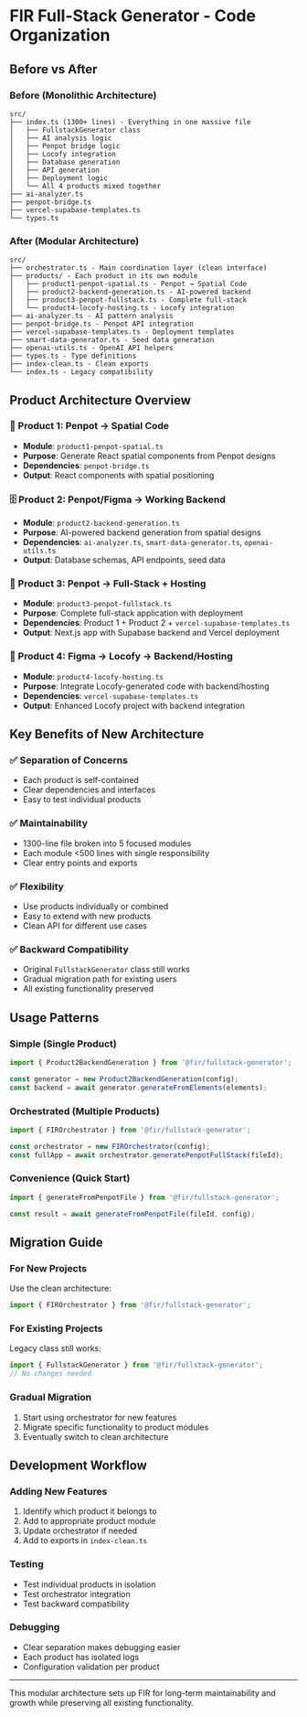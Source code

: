 # FIR Full-Stack Generator - Code Organization

## Before vs After

### Before (Monolithic Architecture)
```
src/
├── index.ts (1300+ lines) - Everything in one massive file
│   ├── FullstackGenerator class
│   ├── AI analysis logic
│   ├── Penpot bridge logic
│   ├── Locofy integration
│   ├── Database generation
│   ├── API generation
│   ├── Deployment logic
│   └── All 4 products mixed together
├── ai-analyzer.ts
├── penpot-bridge.ts  
├── vercel-supabase-templates.ts
└── types.ts
```

### After (Modular Architecture)
```
src/
├── orchestrator.ts - Main coordination layer (clean interface)
├── products/ - Each product in its own module
│   ├── product1-penpot-spatial.ts - Penpot → Spatial Code
│   ├── product2-backend-generation.ts - AI-powered backend
│   ├── product3-penpot-fullstack.ts - Complete full-stack
│   └── product4-locofy-hosting.ts - Locofy integration
├── ai-analyzer.ts - AI pattern analysis
├── penpot-bridge.ts - Penpot API integration  
├── vercel-supabase-templates.ts - Deployment templates
├── smart-data-generator.ts - Seed data generation
├── openai-utils.ts - OpenAI API helpers
├── types.ts - Type definitions
├── index-clean.ts - Clean exports
└── index.ts - Legacy compatibility
```

## Product Architecture Overview

### 🎨 Product 1: Penpot → Spatial Code
- **Module**: `product1-penpot-spatial.ts`
- **Purpose**: Generate React spatial components from Penpot designs
- **Dependencies**: `penpot-bridge.ts`
- **Output**: React components with spatial positioning

### 🗄️ Product 2: Penpot/Figma → Working Backend  
- **Module**: `product2-backend-generation.ts`
- **Purpose**: AI-powered backend generation from spatial designs
- **Dependencies**: `ai-analyzer.ts`, `smart-data-generator.ts`, `openai-utils.ts`
- **Output**: Database schemas, API endpoints, seed data

### 🚀 Product 3: Penpot → Full-Stack + Hosting
- **Module**: `product3-penpot-fullstack.ts`  
- **Purpose**: Complete full-stack application with deployment
- **Dependencies**: Product 1 + Product 2 + `vercel-supabase-templates.ts`
- **Output**: Next.js app with Supabase backend and Vercel deployment

### 🔗 Product 4: Figma → Locofy → Backend/Hosting
- **Module**: `product4-locofy-hosting.ts`
- **Purpose**: Integrate Locofy-generated code with backend/hosting  
- **Dependencies**: `vercel-supabase-templates.ts`
- **Output**: Enhanced Locofy project with backend integration

## Key Benefits of New Architecture

### ✅ Separation of Concerns
- Each product is self-contained
- Clear dependencies and interfaces
- Easy to test individual products

### ✅ Maintainability
- 1300-line file broken into 5 focused modules
- Each module <500 lines with single responsibility
- Clear entry points and exports

### ✅ Flexibility
- Use products individually or combined
- Easy to extend with new products
- Clean API for different use cases

### ✅ Backward Compatibility
- Original `FullstackGenerator` class still works
- Gradual migration path for existing users
- All existing functionality preserved

## Usage Patterns

### Simple (Single Product)
```typescript
import { Product2BackendGeneration } from '@fir/fullstack-generator';

const generator = new Product2BackendGeneration(config);
const backend = await generator.generateFromElements(elements);
```

### Orchestrated (Multiple Products)
```typescript
import { FIROrchestrator } from '@fir/fullstack-generator';

const orchestrator = new FIROrchestrator(config);
const fullApp = await orchestrator.generatePenpotFullStack(fileId);
```

### Convenience (Quick Start)
```typescript
import { generateFromPenpotFile } from '@fir/fullstack-generator';

const result = await generateFromPenpotFile(fileId, config);
```

## Migration Guide

### For New Projects
Use the clean architecture:
```typescript
import { FIROrchestrator } from '@fir/fullstack-generator';
```

### For Existing Projects  
Legacy class still works:
```typescript
import { FullstackGenerator } from '@fir/fullstack-generator';
// No changes needed
```

### Gradual Migration
1. Start using orchestrator for new features
2. Migrate specific functionality to product modules
3. Eventually switch to clean architecture

## Development Workflow

### Adding New Features
1. Identify which product it belongs to
2. Add to appropriate product module
3. Update orchestrator if needed
4. Add to exports in `index-clean.ts`

### Testing
- Test individual products in isolation
- Test orchestrator integration
- Test backward compatibility

### Debugging
- Clear separation makes debugging easier
- Each product has isolated logs
- Configuration validation per product

---

This modular architecture sets up FIR for long-term maintainability and growth while preserving all existing functionality.